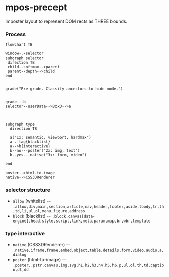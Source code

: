 # mpos-precept
Imposter layout to represent DOM rects as THREE bounds.

### Process
```mermaid
flowchart TB

window-.-selector
subgraph selector
 direction TB
 child--softmax-->parent
 parent--depth-->child
end


grade("Pre-grade. Classify ancestors to hide node.")
  

grade-.-b
selector--userData-->Box3-->a



subgraph type
  direction TB

  a("1x: semantic, viewport, hardmax")
  a-.-tag{blacklist}
  a-->b{interactive}
  b--no---poster("2x: img, text")
  b--yes---native("3x: form, video")

end

poster-->html-to-image
native-->CSS3DRenderer
```

### selector structure 
- `allow` (whitelist) -- `.allow,div,main,section,article,nav,header,footer,aside,tbody,tr,th,td,li,ul,ol,menu,figure,address`
- `block` (blacklist) -- `.block,canvas[data-engine],head,style,script,link,meta,param,map,br,wbr,template`
### type interactive
- `native` (CSS3DRenderer) -- `.native,iframe,frame,embed,object,table,details,form,video,audio,a,dialog`
- `poster` (html-to-image) -- `.poster,.pstr,canvas,img,svg,h1,h2,h3,h4,h5,h6,p,ul,ol,th,td,caption,dt,dd`
